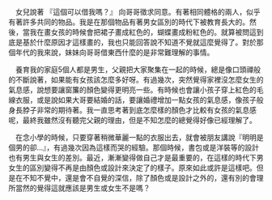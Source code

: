 　女兒說著 『這個可以借我嗎？』 向哥哥徵求同意。有著相同體格的兩人，似乎有著許多共同的物品。我是在那個物品有著男女區別的時代下被教育長大的。然後，當我在畫女孩的時候會把裙子畫成紅色的，蝴蝶畫成粉紅色的。就算被問這到底是基於什麼原因才這樣畫的，我也只能回答說不知道不覺就這麼覺得了。對於那個年代的我來說，妹妹向哥哥借東西什麼的是非常難理解的事情。

　養育我的家庭5個人都是男生，父親把大家聚集在一起的時候，總是像口頭禪般的不斷說著，如果能有女孩該怎麼多好呀。有過幾次，突然覺得家裡沒怎麼女生的氣息感，說想要讓窗簾的顏色變得更明亮一些。有時候也會讓小孩子穿上紅色的毛線衣服，或是說如果大哥要結婚的話，要讓婚禮增加一點女孩的氣息感，像孩子般身長脖子非常的期待著。我一直思考著到底怎麼樣的顏色才比較有女孩的氣息感呢，最終我雖然沒有聽完父親的理由，但是不知怎麼的總覺得好像已經理解了。

　在念小學的時候，只要穿著稍微華麗一點的衣服出去，就會被朋友講說『明明是個男的卻...』，有過幾次因為這樣而哭的經驗。那個時候，書包或是洋裝等的設計也有男生與女生的差別。最近，漸漸變得做自己才是最重要的，在這樣的時代下男女生的區別變得不再是由顏色或設計來決定了的樣子。原來如此或許是這樣吧。但是在不知不覺中，還是會不自覺的深信，除了顏色或是設計之外的，還有別的會理所當然的覺得這就應該是男生或女生不是嗎？
